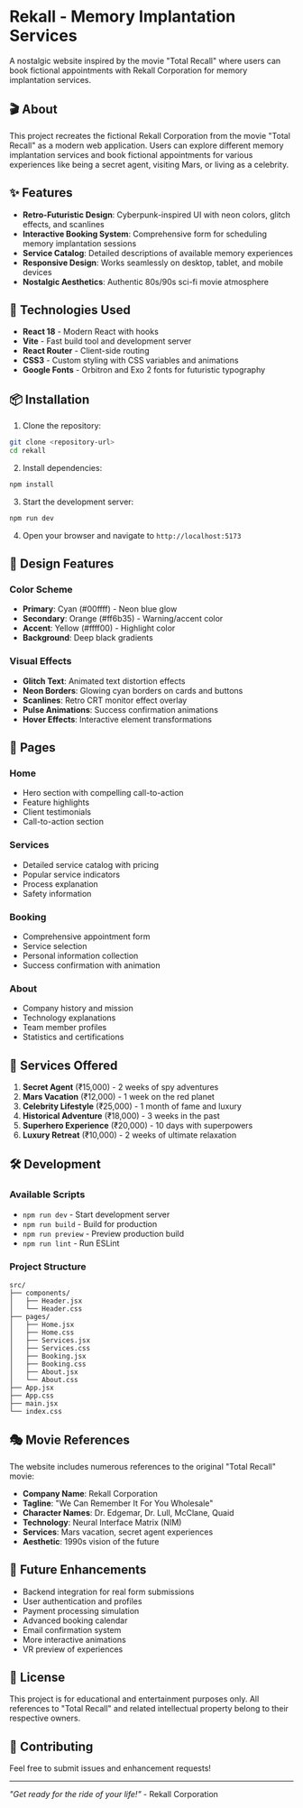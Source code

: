# Rekall - Memory Implantation Services

A nostalgic website inspired by the movie "Total Recall" where users can book fictional appointments with Rekall Corporation for memory implantation services.

## 🎬 About

This project recreates the fictional Rekall Corporation from the movie "Total Recall" as a modern web application. Users can explore different memory implantation services and book fictional appointments for various experiences like being a secret agent, visiting Mars, or living as a celebrity.

## ✨ Features

- **Retro-Futuristic Design**: Cyberpunk-inspired UI with neon colors, glitch effects, and scanlines
- **Interactive Booking System**: Comprehensive form for scheduling memory implantation sessions
- **Service Catalog**: Detailed descriptions of available memory experiences
- **Responsive Design**: Works seamlessly on desktop, tablet, and mobile devices
- **Nostalgic Aesthetics**: Authentic 80s/90s sci-fi movie atmosphere

## 🚀 Technologies Used

- **React 18** - Modern React with hooks
- **Vite** - Fast build tool and development server
- **React Router** - Client-side routing
- **CSS3** - Custom styling with CSS variables and animations
- **Google Fonts** - Orbitron and Exo 2 fonts for futuristic typography

## 📦 Installation

1. Clone the repository:
```bash
git clone <repository-url>
cd rekall
```

2. Install dependencies:
```bash
npm install
```

3. Start the development server:
```bash
npm run dev
```

4. Open your browser and navigate to `http://localhost:5173`

## 🎨 Design Features

### Color Scheme
- **Primary**: Cyan (#00ffff) - Neon blue glow
- **Secondary**: Orange (#ff6b35) - Warning/accent color
- **Accent**: Yellow (#ffff00) - Highlight color
- **Background**: Deep black gradients

### Visual Effects
- **Glitch Text**: Animated text distortion effects
- **Neon Borders**: Glowing cyan borders on cards and buttons
- **Scanlines**: Retro CRT monitor effect overlay
- **Pulse Animations**: Success confirmation animations
- **Hover Effects**: Interactive element transformations

## 📱 Pages

### Home
- Hero section with compelling call-to-action
- Feature highlights
- Client testimonials
- Call-to-action section

### Services
- Detailed service catalog with pricing
- Popular service indicators
- Process explanation
- Safety information

### Booking
- Comprehensive appointment form
- Service selection
- Personal information collection
- Success confirmation with animation

### About
- Company history and mission
- Technology explanations
- Team member profiles
- Statistics and certifications

## 🎯 Services Offered

1. **Secret Agent** (₹15,000) - 2 weeks of spy adventures
2. **Mars Vacation** (₹12,000) - 1 week on the red planet
3. **Celebrity Lifestyle** (₹25,000) - 1 month of fame and luxury
4. **Historical Adventure** (₹18,000) - 3 weeks in the past
5. **Superhero Experience** (₹20,000) - 10 days with superpowers
6. **Luxury Retreat** (₹10,000) - 2 weeks of ultimate relaxation

## 🛠️ Development

### Available Scripts

- `npm run dev` - Start development server
- `npm run build` - Build for production
- `npm run preview` - Preview production build
- `npm run lint` - Run ESLint

### Project Structure

```
src/
├── components/
│   ├── Header.jsx
│   └── Header.css
├── pages/
│   ├── Home.jsx
│   ├── Home.css
│   ├── Services.jsx
│   ├── Services.css
│   ├── Booking.jsx
│   ├── Booking.css
│   ├── About.jsx
│   └── About.css
├── App.jsx
├── App.css
├── main.jsx
└── index.css
```

## 🎭 Movie References

The website includes numerous references to the original "Total Recall" movie:

- **Company Name**: Rekall Corporation
- **Tagline**: "We Can Remember It For You Wholesale"
- **Character Names**: Dr. Edgemar, Dr. Lull, McClane, Quaid
- **Technology**: Neural Interface Matrix (NIM)
- **Services**: Mars vacation, secret agent experiences
- **Aesthetic**: 1990s vision of the future

## 🌟 Future Enhancements

- Backend integration for real form submissions
- User authentication and profiles
- Payment processing simulation
- Advanced booking calendar
- Email confirmation system
- More interactive animations
- VR preview of experiences

## 📄 License

This project is for educational and entertainment purposes only. All references to "Total Recall" and related intellectual property belong to their respective owners.

## 🤝 Contributing

Feel free to submit issues and enhancement requests!

---

*"Get ready for the ride of your life!"* - Rekall Corporation 
